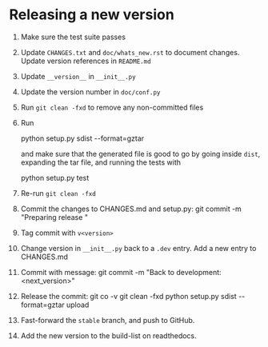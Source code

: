 Releasing a new version
=======================

1. Make sure the test suite passes
2. Update ``CHANGES.txt`` and ``doc/whats_new.rst`` to document
   changes. Update version references in ``README.md``
3. Update ``__version__`` in ``__init__.py``
4. Update the version number in ``doc/conf.py``
5. Run ``git clean -fxd`` to remove any non-committed files
6. Run

    python setup.py sdist --format=gztar

    and make sure that the generated file is good to go
    by going inside ``dist``, expanding the tar file, and
    running the tests with

    python setup.py test

7. Re-run ``git clean -fxd``
8. Commit the changes to CHANGES.md and setup.py:
   git commit -m "Preparing release <version>"

9. Tag commit with ``v<version>``
10. Change version in ``__init__.py`` back to a ``.dev`` entry.
    Add a new entry to CHANGES.md
11. Commit with message:
    git commit -m "Back to development: <next_version>"
12. Release the commit:
    git co -v<version>
    git clean -fxd
    python setup.py sdist --format=gztar upload
13. Fast-forward the ``stable`` branch, and push to GitHub.
14. Add the new version to the build-list on readthedocs.

